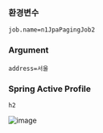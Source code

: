 ### 환경변수
```
job.name=n1JpaPagingJob2
```

### Argument
```
address=서울
```

### Spring Active Profile
```
h2
```

![image](https://github.com/seolys/spring-jpa-inner-tx-batchsize/assets/49857359/f6c7e183-7e1c-4910-a636-f88c904dc45e)

